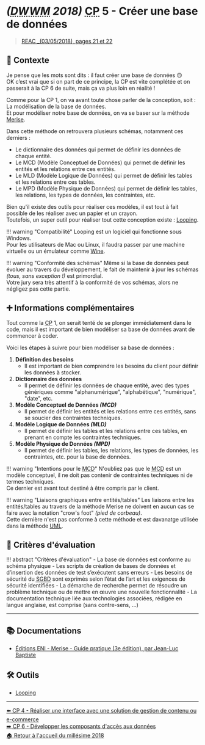 # _(<abbr title="Développeur Web et Web Mobile">DWWM</abbr> 2018)_ <abbr title="Compétence Professionnelle">CP</abbr> 5 - Créer une base de données
> [REAC _(03/05/2018), pages 21 et 22](https://www.banque.di.afpa.fr/EspaceEmployeursCandidatsActeurs/EGPResultat.aspx?ct=01280m03&type=t)

## 🚀 Contexte

Je pense que les mots sont dits : il faut créer une base de données 🙃  
OK c’est vrai que si on part de ce principe, la CP est vite complétée et on passerait à la CP 6 de suite, mais ça va plus loin en réalité !

Comme pour la CP 1, on va avant toute chose parler de la conception, soit : La modélisation de la base de données.  
Et pour modéliser notre base de données, on va se baser sur la méthode [Merise](https://fr.wikipedia.org/wiki/Merise_(informatique)).

Dans cette méthode on retrouvera plusieurs schémas, notamment ces derniers :

- Le dictionnaire des données qui permet de définir les données de chaque entité.
- Le MCD (Modèle Conceptuel de Données) qui permet de définir les entités et les relations entre ces entités.
- Le MLD (Modèle Logique de Données) qui permet de définir les tables et les relations entre ces tables.
- Le MPD (Modèle Physique de Données) qui permet de définir les tables, les relations, les types de données, les contraintes, etc.

Bien qu'il existe des outils pour réaliser ces modèles, il est tout à fait possible de les réaliser avec un papier et un crayon.  
Toutefois, un super outil pour réaliser tout cette conception existe : [Looping](https://www.looping.fr/).

!!! warning "Compatibilité"
    Looping est un logiciel qui fonctionne sous Windows.  
    Pour les utilisateurs de Mac ou Linux, il faudra passer par une machine virtuelle ou un émulateur comme [Wine](https://www.winehq.org/).

!!! warning "Conformité des schémas"
    Même si la base de données peut évoluer au travers du développement, le fait de maintenir à jour les schémas _(tous, sans exception !)_ est primordial.  
    Votre jury sera très attentif à la conformité de vos schémas, alors ne négligez pas cette partie.

## ➕ Informations complémentaires

Tout comme la <abbr title="Compétence Professionnelle">CP</abbr> 1, on serait tenté de se plonger immédiatement dans le code, mais il est important de bien modéliser sa base de données avant de commencer à coder.

Voici les étapes à suivre pour bien modéliser sa base de données :

1. **Définition des besoins**
    - Il est important de bien comprendre les besoins du client pour définir les données à stocker.
2. **Dictionnaire des données**
    - Il permet de définir les données de chaque entité, avec des types génériques comme "alphanumérique", "alphabétique", "numérique", "date", etc.
3. **Modèle Conceptuel de Données _(MCD)_**
    - Il permet de définir les entités et les relations entre ces entités, sans se soucier des contraintes techniques.
4. **Modèle Logique de Données _(MLD)_**
    - Il permet de définir les tables et les relations entre ces tables, en prenant en compte les contraintes techniques.
5. **Modèle Physique de Données _(MPD)_**
    - Il permet de définir les tables, les relations, les types de données, les contraintes, etc. pour la base de données.

!!! warning "Intentions pour le <abbr title="Modèle Conceptuel de Données">MCD</abbr>"
    N'oubliez pas que le <abbr title="Modèle Conceptuel de Données">MCD</abbr> est un modèle conceptuel, il ne doit pas contenir de contraintes techniques ni de termes techniques.  
    Ce dernier est avant tout destiné à être compris par le client.

!!! warning "Liaisons graphiques entre entités/tables"
    Les liaisons entre les entités/tables au travers de la méthode Merise ne doivent en aucun cas se faire avec la notation "crow's foot" _(pied de corbeau)_.  
    Cette dernière n'est pas conforme à cette méthode et est davanatge utilisée dans la méthode [UML](https://fr.wikipedia.org/wiki/UML_(informatique)).

## 📝 Critères d'évaluation
!!! abstract "Critères d'évaluation"
    - La base de données est conforme au schéma physique
    - Les scripts de création de bases de données et d’insertion des données de test s’exécutent sans erreurs
    - Les besoins de sécurité du <abbr title="Système de Gestion de Base de Données">SGBD</abbr> sont exprimés selon l’état de l’art et les exigences de sécurité identifiées
    - La démarche de recherche permet de résoudre un problème technique ou de mettre en œuvre une nouvelle fonctionnalité
    - La documentation technique liée aux technologies associées, rédigée en langue anglaise, est comprise (sans contre-sens, ...)

---

## 📚 Documentations
- [Éditions ENI - Merise - Guide pratique (3e édition), par Jean-Luc Baptiste](https://www.editions-eni.fr/livre/merise-guide-pratique-3e-edition-modelisation-des-donnees-et-des-traitements-manipulations-avec-le-langage-sql-9782409015342)

## 🛠 Outils
- [Looping](https://www.looping.fr/)

---

[⬅️ <abbr title="Compétence Professionnelle">CP</abbr> 4 - Réaliser une interface avec une solution de gestion de contenu ou e-commerce](cp-4-realiser-une-interface-utilisateur-avec-une-solution-de-gestion-de-contenu-ou-e-commerce.md)  
[➡️ <abbr title="Compétence Professionnelle">CP</abbr> 6 - Développer les composants d'accès aux données](cp-6-developper-les-composants-d-acces-aux-donnees.md)  
[🏠 Retour à l'accueil du millésime 2018](index.md)